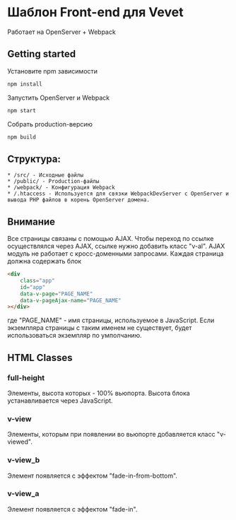 # Шаблон Front-end для Vevet

Работает на OpenServer + Webpack

## Getting started
Установите npm зависимости
```sh
npm install
```
Запустить OpenServer и Webpack
```sh
npm start
```
Собрать production-версию
```sh
npm build
```





## Структура: 
    * /src/ - Исходные файлы
    * /public/ - Production-файлы
    * /webpack/ - Конфигурация Webpack
    * /.htaccess - Используется для связки WebpackDevServer c OpenServer и вывода PHP файлов в корень OpenServer домена.

## Внимание
Все страницы связаны с помощью AJAX. Чтобы переход по ссылке осуществлялся через AJAX, ссылке нужно добавить класс "v-al". AJAX модуль не работает с кросс-доменными запросами. Каждая страница должна содержать блок
```html
<div 
    class="app" 
    id="app" 
    data-v-page="PAGE_NAME" 
    data-v-pageAjax-name="PAGE_NAME" 
></div>
```
где "PAGE_NAME" - имя страницы, используемое в JavaScript. Если экземпляра страницы с таким именем не существует, будет использоваться экземпляр по умполчанию.

## HTML Classes

### full-height
Элементы, высота которых - 100% вьюпорта. Высота блока устанавливается через JavaScript.

### v-view
Элементы, которым при появлении во вьюпорте добавляется класс "v-viewed".
### v-view_b
Элемент появляется с эффектом "fade-in-from-bottom".
### v-view_a
Элемент появляется с эффектом "fade-in".
